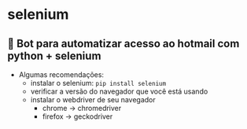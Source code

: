# **selenium**

## :robot: Bot para automatizar acesso ao hotmail com python + selenium

- Algumas recomendações:
  - instalar o selenium: `pip install selenium`
  - verificar a versão do navegador que você está usando
  - instalar o webdriver de seu navegador
    - chrome -> chromedriver
    - firefox -> geckodriver